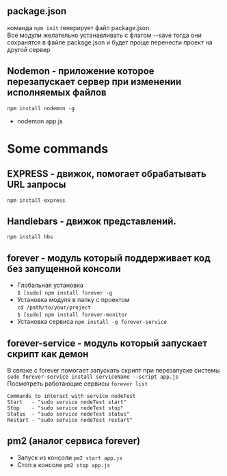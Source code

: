 package.json
-

команда `npm init` генерирует файл package.json  
Все модули желательно устанавливать с флагом --save
тогда они сохранятся в файле package.json 
и будет проще перенести проект на другой сервер

## Nodemon - приложение которое перезапускает сервер при изменении исполняемых файлов

`npm install nodemon -g`
* nodemon app.js

# Some commands

## EXPRESS - движок, помогает обрабатывать URL запросы
`npm install express`

## Handlebars - движок представлений. 
`npm install hbs`

## forever - модуль который поддерживает код без запущенной консоли
* Глобальная установка  
`$ [sudo] npm install forever -g`  
* Установка модуля в папку с проектом  
`cd /path/to/your/project`  
`$ [sudo] npm install forever-monitor`
* Установка сервиса 
`npm install -g forever-service`  

## forever-service - модуль который запускает скрипт как демон

В связке с forever помогает запускать скрипт при перезапуске системы  
`sudo forever-service install serviceName --script app.js`  
Посмотреть работающие сервисы
`forever list`

```
Commands to interact with service nodeTest  
Start   - "sudo service nodeTest start"  
Stop    - "sudo service nodeTest stop"  
Status  - "sudo service nodeTest status"  
Restart - "sudo service nodeTest restart"  
```
  
## pm2 (аналог сервиса forever)
* Запуск из консоли
`pm2 start app.js`
* Стоп в консоле
`pm2 stop app.js`
